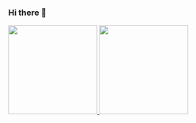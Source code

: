 ### Hi there 👋

<!--
**Retskey2/Retskey2** is a ✨ _special_ ✨ repository because its `README.md` (this file) appears on your GitHub profile.

Here are some ideas to get you started:

- 🔭 I’m currently working on ...
- 🌱 I’m currently learning ...
- 👯 I’m looking to collaborate on ...
- 🤔 I’m looking for help with ...
- 💬 Ask me about ...
- 📫 How to reach me: ...
- 😄 Pronouns: ...
- ⚡ Fun fact: ...
-->

  <div>
  <a href="https://github.com/Retskey2">
  <img height="180em" src="https://github-readme-stats.vercel.app/api/top-langs/?username=Retskey2&layout=compact&langs_count=7&theme=rose_pine"/>
  <img height="180em" src="https://github-readme-stats.vercel.app/api?username=Retskey2&show_icons=true&theme=rose_pine&include_all_commits=true&count_private=true"/>
</div>
